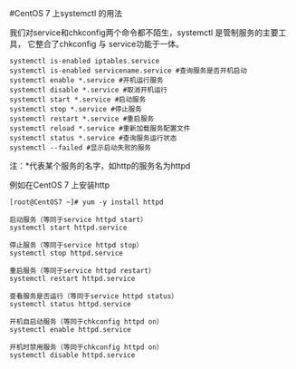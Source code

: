 #CentOS 7 上systemctl 的用法

我们对service和chkconfig两个命令都不陌生，systemctl 是管制服务的主要工具， 它整合了chkconfig 与 service功能于一体。

	systemctl is-enabled iptables.service
	systemctl is-enabled servicename.service #查询服务是否开机启动
	systemctl enable *.service #开机运行服务
	systemctl disable *.service #取消开机运行
	systemctl start *.service #启动服务
	systemctl stop *.service #停止服务
	systemctl restart *.service #重启服务
	systemctl reload *.service #重新加载服务配置文件
	systemctl status *.service #查询服务运行状态
	systemctl --failed #显示启动失败的服务

注：*代表某个服务的名字，如http的服务名为httpd

例如在CentOS 7 上安装http

	[root@CentOS7 ~]# yum -y install httpd

	启动服务（等同于service httpd start）
	systemctl start httpd.service
	
	停止服务（等同于service httpd stop）
	systemctl stop httpd.service

	重启服务（等同于service httpd restart）
	systemctl restart httpd.service

	查看服务是否运行（等同于service httpd status）
	systemctl status httpd.service

	开机自启动服务（等同于chkconfig httpd on）
	systemctl enable httpd.service

	开机时禁用服务（等同于chkconfig httpd on）
	systemctl disable httpd.service